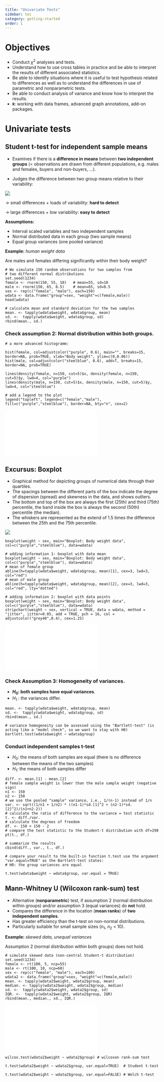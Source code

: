 ```yaml
---
title: "Univariate Tests"
sidebar: toc
category: getting-started
order: 1
---
```


#  Objectives

* Conduct $\chi^2$ analyses and tests.
* Understand how to use cross tables in practice and be able to interpret the results of different associated statistics.
* Be able to identify situations where it is useful to test hypothesis related to differences as well as to understand the differences in use of parametric and nonparametric tests.
* Be able to conduct analysis of variance and know how to interpret the results.
* **`R`**: working with data frames, advanced graph annotations, add-on packages.

# Univariate tests


## Student t-test for independent sample means

* Examines if there is a **difference in means** between **two independent groups** (= observations are drawn from different populations, e.g. males and females, buyers and non-buyers, ...).

* Judges the difference between two group means relative to their variability:

![](./Assets/Ttest1.png)

-> small differences + loads of variability: **hard to detect**

-> large differences + low variability: **easy to detect**


**Assumptions:**

* Interval scaled variables and two independent samples
* Normal distributed data in each group (two sample means)
* Equal group variances (one pooled variance)


**Example:** *human weight data*

Are males and females differing significantly within their body weight?

```
# We simulate 150 random observations for two samples from
# two different normal distributions
set.seed(1234)
female <- rnorm(150, 55, 10)   # mean=55, sd=10
male <- rnorm(150, 65, 8.5)    # mean=65, sd=8.5
sex <- rep(c("female", "male"), each=150)
wdata <- data.frame("group"=sex, "weight"=c(female,male))
head(wdata)

# calculate mean and standard deviation for the two samples
mean. <- tapply(wdata$weight, wdata$group, mean)
sd. <-  tapply(wdata$weight, wdata$group, sd)
rbind(mean., sd.)
```

### Check assumption 2: Normal distribution within both groups.

```
# a more advanced histogramm:

hist(female, col=adjustcolor("purple", 0.6), main="", breaks=15, border=NA, prob=TRUE, xlab="Body weight", ylim=c(0,0.06))
hist(male, col=adjustcolor("steelblue", 0.6), add=T, breaks=15, border=NA, prob=TRUE)

lines(density(female, n=150, cut=5)$x, density(female, n=150, cut=5)$y, lwd=4, col="purple")
lines(density(male, n=150, cut=5)$x, density(male, n=150, cut=5)$y, lwd=4, col="steelblue")

# add a legend to the plot
legend("topleft", legend=c("female","male"), fill=c("purple","steelblue"), border=NA, bty="n", cex=2)
```

![](./Assets/ex1.pdf)


## Excursus: Boxplot

* Graphical method for depicting groups of numerical data through their quartiles.
* The spacings between the different parts of the box indicate the degree of dispersion (spread) and skewness in the data, and shows outliers.
* The bottom and top of the box are always the first (25th) and third (75th) percentile, the band inside the box is always the second (50th) percentile (the median).
* The whiskers are represented as the extend of $1.5$ times the difference between the 25th and the 75th percentile.

![](./Assets/boxplot.PNG)


```
boxplot(weight ~ sex, main="Boxplot: Body weight data", col=c("purple","steelblue"), data=wdata)
```

```
# adding information 1: boxplot with data mean
boxplot(weight ~ sex, main="Boxplot: Body weight data", col=c("purple","steelblue"), data=wdata)
# mean of female group
abline(h=tapply(wdata$weight, wdata$group, mean)[1], cex=3, lwd=3, col="red")
# mean of male group
abline(h=tapply(wdata$weight, wdata$group, mean)[2], cex=3, lwd=3, col="red", lty="dotted")
```

```
# adding information 2: boxplot with data points
boxplot(weight ~ sex, main="Boxplot: Body weight data", col=c("purple","steelblue"), data=wdata)
stripchart(weight ~ sex, vertical = TRUE, data = wdata, method = "jitter", jitter=0.05, add = TRUE, pch = 16, col = adjustcolor("grey40",0.4), cex=1.25)
```

![](./Assets/t1c.pdf)


### Check Assumption 3: Homogeneity of variances.

* **$H_0$: both samples have equal variances**.
* $H_1$ : the variances differ.

```
mean. <- tapply(wdata$weight, wdata$group, mean)
sd. <-  tapply(wdata$weight, wdata$group, sd)
rbind(mean., sd.)
```

```
# variance homogeneity can be assessed using the "Bartlett-test" (is acting like a "model check", so we want to stay with H0)
bartlett.test(wdata$weight ~ wdata$group)
```

### Conduct independent samples t-test

* $H_0$: the means of both samples are equal (there is no difference between the means of the two samples)
* $H_1$: the means of both samples differ

```
diff. <- mean.[1] - mean.[2]
# female sample weight is lower than the male sample weight (negative sign)
n1 <- 150
n2 <- 150
# we use the pooled "sample" variance, i.e., 1/(n-1) instead of 1/n
var. <- sqrt((1/n1 + 1/n2) * ((n1-1)*sd.[1]^2 + (n2-1)*sd.[2]^2)/(n1+n2-2))
# calculate the ratio of difference to the variance = test statistic
t. <- diff./var.
# calculate the degrees of freedom
df. <- 150 + 150 - 2
# compare the test statistic to the Student-t distribution with df=298
pt(t., df.)

# summarize the results
cbind(diff., var., t., df.)
```

```
# compare your result to the built-in function t.test use the argument "var.equal=TRUE" as the Bartlett-test states:
# H0: the group variances are equal

t.test(wdata$weight ~ wdata$group, var.equal = TRUE)
```

## Mann-Whitney U (Wilcoxon rank-sum) test

* Alternative (**nonparametric**) test, if assumption 2 (normal distribution within groups) and/or assumption 3 (equal variances) do **not** hold.
* Compares the difference in the location (**mean ranks**) of **two independent samples**.
* Has greater efficiency than the t-test on non-normal distributions.
* Particularly suitable for small sample sizes ($n_1$, $n_2$ < 10).

**Example:** *skewed data, unequal variances*

Assumption 2 (normal distribution within both groups) does not hold.

```
# simulate skewed data (non-central Student-t distribution)
set.seed(1234)
female <- rt(100, 5, ncp=55)
male <- rt(100, 10, ncp=60)
sex <- rep(c("female", "male"), each=100)
wdata2 <- data.frame("group"=sex, "weight"=c(female,male))
mean. <- tapply(wdata2$weight, wdata2$group, mean)
median. <- tapply(wdata2$weight, wdata2$group, median)
sd. <-  tapply(wdata2$weight, wdata2$group, sd)
IQR. <-  tapply(wdata2$weight, wdata2$group, IQR)
rbind(mean., median., sd., IQR.)
```

![](./Assets/t3.pdf)


```
wilcox.test(wdata2$weight ~ wdata2$group) # wilcoxon rank-sum test
```

```
t.test(wdata2$weight ~ wdata2$group, var.equal=TRUE)  # Student t-test
```

```
t.test(wdata2$weight ~ wdata2$group, var.equal=FALSE) # Welch t-test
```
